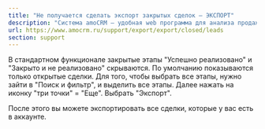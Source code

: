 ```yaml
---
title: "Не получается сделать экспорт закрытых сделок — ЭКСПОРТ"
description: "Система amoCRM – удобная web программа для анализа продаж, доступная в режиме online из любой точки мира! Подробности узнавайте по указанным на сайте телефонам в Москве."
url: https://www.amocrm.ru/support/export/export/closed/leads
section: support
---
```


В стандартном функционале закрытые этапы "Успешно реализовано" и "Закрыто и не реализовано" скрываются. По умолчанию
показываются только открытые сделки. Для того, чтобы выбрать все этапы, нужно
зайти в "Поиск и фильтр", и выделить все этапы. Далее нажать на иконку "три точки" = "Еще". Выбрать "Экспорт".

После этого вы можете экспортировать все сделки, которые у вас есть в аккаунте.